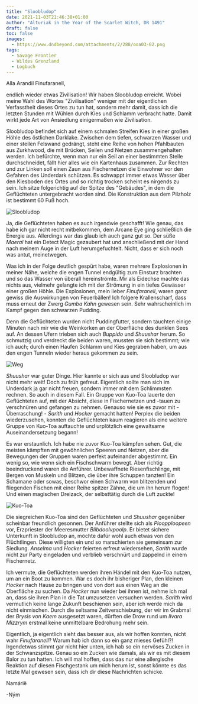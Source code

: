 ```yaml
---
title: "Sloobludop"
date: 2021-11-03T21:46:38+01:00
author: "Alturiak in the Year of the Scarlet Witch, DR 1491"
draft: false
toc: false
images:
  - https://www.dndbeyond.com/attachments/2/288/ooa03-02.png
tags: 
  - Savage Frontier
  - Wildes Grenzland
  - Logbuch
---
```


Alla Arandil Finufaranell,

endlich wieder etwas Zivilisation! Wir haben Sloobludop erreicht. Wobei meine Wahl des Wortes "Zivilisation" weniger mit der eigentlichen Verfasstheit dieses Ortes zu tun hat, sondern mehr damit, dass ich die letzten Stunden mit Wühlen durch Kies und Schlamm verbracht hatte. Damit wirkt jede Art von Ansiedlung einigermaßen wie Zivilisation.

Sloobludop befindet sich auf einem schmalen Streifen Kies in einer großen Höhle des östlichen Darklake. Zwischen dem tiefen, schwarzen Wasser und einer steilen Felswand gedrängt, steht eine Reihe von hohen Pfahlbauten aus Zurkhwood, die mit Brücken, Seilen und Netzen zusammengehalten werden. Ich befürchte, wenn man nur ein Seil an einer bestimmten Stelle durchschneidet, fällt hier alles wie ein Kartenhaus zusammen. Zur Rechten und zur Linken soll einen Zaun aus Fischernetzen die Einwohner vor den Gefahren des Underdark schützen. Es schwappt immer etwas Wasser über den Kiesboden des Ortes und so richtig trocken scheint es nirgends zu sein. Ich sitze folgerichtig auf der Spitze des "Gebäudes", in dem die Geflüchteten untergebracht worden sind. Die Konstruktion aus dem Pilzholz ist bestimmt 60 Fuß hoch.

![Sloobludop](https://media-waterdeep.cursecdn.com/attachments/2/801/sloobludop-player-version.jpg)

Ja, die Geflüchteten haben es auch irgendwie geschafft! Wie genau, das habe ich gar nicht recht mitbekommen, dem Arcane Eye ging schließlich die Energie aus. Allerdings war das glaub ich auch ganz gut so. Der süße _Maeral_ hat ein Detect Magic gezaubert hat und anschließend mit der Hand nach meinem Auge in der Luft herumgefuchtelt. Nicht, dass er sich noch was antut, meinetwegen.

Was ich in der Folge deutlich gespürt habe, waren mehrere Explosionen in meiner Nähe, welche die engen Tunnel endgültig zum Einsturz brachten und so das Wasser von überall hereinströmte. Mir als Eidechse machte das nichts aus, vielmehr gelangte ich mit der Strömung in ein tiefes Gewässer einer großen Höhle. Die Explosionen, mein lieber _Finufaranell_, waren ganz gewiss die Auswirkungen von Feuerbällen! Ich folgere Krallenscharf, dass muss erneut der Zwerg _Gumba Kahn_ gewesen sein. Sehr wahrscheinlich im Kampf gegen den schwarzen Pudding.

Denn die Geflüchteten wurden nicht Puddingfutter, sondern tauchten einige Minuten nach mir wie die Weinkorken an der Oberfläche des dunklen Sees auf. An dessen Ufern trieben sich auch _Buppido_ und _Shuushar_ herum. So schmutzig und verdreckt die beiden waren, mussten sie sich bestimmt; wie ich auch; durch einen Haufen Schlamm und Kies gegraben haben, um aus den engen Tunneln wieder heraus gekommen zu sein.

![Weg](https://i.imgur.com/LK1Jipv.jpg)

_Shuushar_ war guter Dinge. Hier kannte er sich aus und Sloobludop war nicht mehr weit! Doch zu früh gefreut. Eigentlich sollte man sich im Underdark ja gar nicht freuen, sondern immer mit dem Schlimmsten rechnen. So auch in diesem Fall. Ein Gruppe von Kuo-Toa lauerte den Geflüchteten auf, mit der Absicht, diese in Fischernetzen und -tauen zu verschnüren und gefangen zu nehmen. Genauso wie sie es zuvor mit - Überraschung! - _Sarith_ und _Hocker_ gemacht hatten! Perplex die beiden wiederzusehen, konnten die Geflüchteten kaum reagieren als eine weitere Gruppe von Kuo-Toa auftauchte und urplötzlich eine gewaltsame Auseinandersetzung begann!

Es war erstaunlich. Ich habe nie zuvor Kuo-Toa kämpfen sehen. Gut, die meisten kämpften mit gewöhnlichen Speeren und Netzen, aber die Bewegungen der Gruppen waren perfekt aufeinander abgestimmt. Ein wenig so, wie wenn sich ein Fischschwarm bewegt. Aber richtig beeindruckend waren die Anführer. Unbewaffnete Riesenfischlinge, mit Bergen von Muskeln und Blitzen, die über ihre Schuppen tanzten! Ein Schamane oder sowas, beschwor einen Schwarm von blitzenden und fliegenden Fischen mit einer Reihe spitzer Zähne, die um ihn herum flogen! Und einen magischen Dreizack, der selbsttätig durch die Luft zuckte!

![Kuo-Toa](https://i.imgur.com/sztHpob.png)

Die siegreichen Kuo-Toa sind den Geflüchteten und _Shuushar_ gegenüber scheinbar freundlich gesonnen. Der Anführer stellte sich als _Ploopploopeen_ vor, Erzpriester der Meeresmutter _Blibdoolvpoolp_. Er bietet sichere Unterkunft in Sloobludop an, möchte dafür wohl auch etwas von den Flüchtlingen. Diese willigten ein und so marschierten sie gemeinsam zur Siedlung. _Anselma_ und _Hocker_ feierten erfreut wiedersehen, _Sarith_ wurde nicht zur Party eingeladen und verblieb verschnürt und zappelnd in einem Fischernetz.

Ich vermute, die Geflüchteten werden ihren Händel mit den Kuo-Toa nutzen, um an ein Boot zu kommen. War es doch ihr bisheriger Plan, den kleinen _Hocker_ nach Hause zu bringen und von dort aus einen Weg an die Oberfläche zu suchen. Da _Hocker_ nun wieder bei ihnen ist, nehme ich mal an, dass sie ihren Plan in die Tat umzusetzen versuchen werden. _Sarith_ wird vermutlich keine lange Zukunft beschienen sein, aber ich werde mich da nicht einmischen. Durch die seltsame Zeitverschiebung, der wir im Grabmal der _Brysis von Kaem_ ausgesetzt waren, dürften die Drow rund um _Ilvara Mizzrym_ erstmal keine unmittelbare Bedrohung mehr sein. 

Eigentlich, ja eigentlich sieht das besser aus, als wir hoffen konnten, nicht wahr _Finufaranell_? Warum hab ich dann so ein ganz mieses Gefühl?! Irgendetwas stimmt gar nicht hier unten, ich hab so ein nervöses Zucken in der Schwanzspitze. Genau so ein Zucken wie damals, als wir es mit diesem Balor zu tun hatten. Ich will mal hoffen, dass das nur eine allergische Reaktion auf diesen Fischgestank um mich herum ist, sonst könnte es das letzte Mal gewesen sein, dass ich dir diese Nachrichten schicke.

Namárië

-Ným
